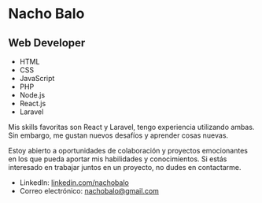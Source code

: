 # Nacho Balo

## Web Developer

- HTML
- CSS
- JavaScript
- PHP
- Node.js
- React.js
- Laravel

Mis skills favoritas son React y Laravel, tengo experiencia utilizando ambas. Sin embargo, me gustan nuevos desafíos y aprender cosas nuevas.

Estoy abierto a oportunidades de colaboración y proyectos emocionantes en los que pueda aportar mis habilidades y conocimientos.
Si estás interesado en trabajar juntos en un proyecto, no dudes en contactarme.


- LinkedIn: [linkedin.com/nachobalo](https://www.linkedin.com/in/nachobalo)
- Correo electrónico: [nachobalo@gmail.com](mailto:nachobalo@gmail.com)

